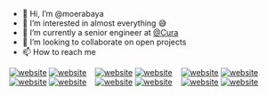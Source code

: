 - 👋 Hi, I’m @moerabaya
- 👀 I’m interested in almost everything 😅
- 🌱 I’m currently a senior engineer at [@Cura](https://cura.healthcare/)
- 💞️ I’m looking to collaborate on open projects
- 📫 How to reach me

[![website](./img/globe-light.svg)](https://moerabaya.com#gh-light-mode-only)
[![website](./img/globe-dark.svg)](https://moerabaya.com#gh-dark-mode-only)
&nbsp;&nbsp;
[![website](./img/instagram-light.svg)](https://instagram.com/moerabaya#gh-light-mode-only)
[![website](./img/instagram-dark.svg)](https://instagram.com/moerabaya#gh-dark-mode-only)
&nbsp;&nbsp;
[![website](./img/twitter-light.svg)](https://twitter.com/moerabaya_#gh-light-mode-only)
[![website](./img/twitter-dark.svg)](https://twitter.com/moerabaya_#gh-dark-mode-only)
&nbsp;&nbsp;
[![website](./img/linkedin-light.svg)](https://linkedin.com/in/moerabaya#gh-light-mode-only)
[![website](./img/linkedin-dark.svg)](https://linkedin.com/in/moerabaya#gh-dark-mode-only)
&nbsp;&nbsp;
[![website](./img/behance-light.svg)](https://www.behance.net/moerabaya#gh-light-mode-only)
[![website](./img/behance-dark.svg)](https://www.behance.net/moerabaya#gh-dark-mode-only)
&nbsp;&nbsp;
[![website](./img/dribbble-light.svg)](https://dribbble.com/moerabaya#gh-light-mode-only)
[![website](./img/dribbble-dark.svg)](https://dribbble.com/moerabaya#gh-dark-mode-only)

<!---
moerabaya/moerabaya is a ✨ special ✨ repository because its `README.md` (this file) appears on your GitHub profile.
You can click the Preview link to take a look at your changes.
--->
